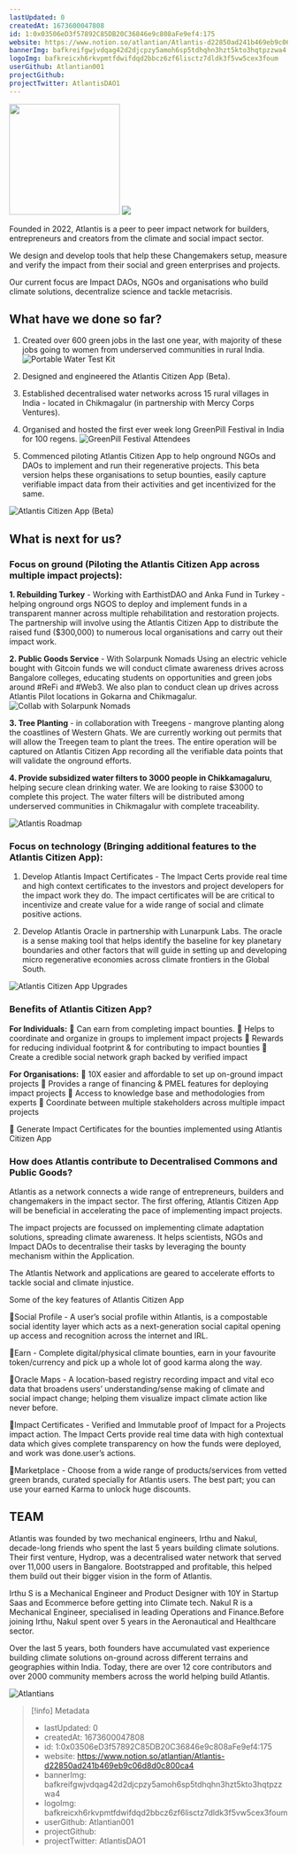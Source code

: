 ```yaml
---
lastUpdated: 0
createdAt: 1673600047808
id: 1:0x03506eD3f57892C85DB20C36846e9c808aFe9ef4:175
website: https://www.notion.so/atlantian/Atlantis-d22850ad241b469eb9c06d8d0c800ca4
bannerImg: bafkreifgwjvdqag42d2djcpzy5amoh6sp5tdhqhn3hzt5kto3hqtpzzwa4
logoImg: bafkreicxh6rkvpmtfdwifdqd2bbcz6zf6lisctz7dldk3f5vw5cex3foum
userGithub: Atlantian001
projectGithub:
projectTwitter: AtlantisDAO1
---
```


<img style="width: 200px" src="https://ipfs-grants-stack.gitcoin.co/ipfs/bafkreicxh6rkvpmtfdwifdqd2bbcz6zf6lisctz7dldk3f5vw5cex3foum">

<img src="https://ipfs-grants-stack.gitcoin.co/ipfs/bafkreifgwjvdqag42d2djcpzy5amoh6sp5tdhqhn3hzt5kto3hqtpzzwa4">

Founded in 2022, Atlantis is a peer to peer impact network for builders, entrepreneurs and creators from the climate and social impact sector. 

We design and develop tools that help these Changemakers setup, measure and verify the impact from their social and green enterprises and projects.

Our current focus are Impact DAOs, NGOs and organisations who build climate solutions, decentralize science and tackle metacrisis.

## What have we done so far?

1. Created over 600 green jobs in the last one year, with majority of these jobs going to women from underserved communities in rural India.
![Portable Water Test Kit](https://user-images.githubusercontent.com/107255128/232919336-e9699bfb-a868-4811-9026-ae103010e56b.jpeg)

2. Designed and engineered the Atlantis Citizen App (Beta).

3. Established decentralised water networks across 15 rural villages in India - located in Chikmagalur (in partnership with Mercy Corps Ventures).

4. Organised and hosted the first ever week long GreenPill Festival in India for 100 regens. 
![GreenPill Festival Attendees](https://user-images.githubusercontent.com/107255128/232919345-02fb46b4-2c80-4077-afff-eaaeed8645b6.png)

5. Commenced piloting Atlantis Citizen App to help onground NGOs and DAOs to implement and run their regenerative projects. This beta version helps these organisations to setup bounties, easily capture verifiable impact data from their activities and get incentivized for the same.

![Atlantis Citizen App (Beta)](https://user-images.githubusercontent.com/107255128/232919357-a60005d1-329f-4ac6-9981-76df928cf868.png)

## What is next for us?

### Focus on ground (Piloting the Atlantis Citizen App across multiple impact projects):

**1. Rebuilding Turkey** - Working with EarthistDAO and Anka Fund in Turkey - helping onground orgs NGOS to deploy and implement funds in a transparent manner across multiple rehabilitation and restoration projects. The partnership will involve using the Atlantis Citizen App to distribute the raised fund ($300,000) to numerous local organisations and carry out their impact work.  

**2. Public Goods Service** - With Solarpunk Nomads
Using an electric vehicle bought with Gitcoin funds we will conduct climate awareness drives across Bangalore colleges, educating students on opportunities and green jobs around #ReFi and #Web3. We also plan to conduct clean up drives across Atlantis Pilot locations in Gokarna and Chikmagalur.
![Collab with Solarpunk Nomads](https://user-images.githubusercontent.com/107255128/232919378-d6700877-f1fe-4eb2-9387-e6773bbfd986.png)

**3. Tree Planting** - in collaboration with Treegens - mangrove planting along the coastlines of Western Ghats. We are currently working out permits that will allow the Treegen team to plant the trees. The entire operation will be captured on Atlantis Citizen App recording all the verifiable data points that will validate the onground efforts. 

**4. Provide subsidized water filters to 3000 people in Chikkamagaluru**, helping secure clean drinking water. We are looking to raise $3000 to complete this project. The water filters will be distributed among underserved communities in Chikmagalur with complete traceability. 


![Atlantis Roadmap](https://user-images.githubusercontent.com/107255128/232919389-49072f0a-3b5c-453a-9b4c-a6ea2026ba39.png)


### Focus on technology (Bringing additional features to the Atlantis Citizen App):

1. Develop Atlantis Impact Certificates - The Impact Certs provide real time and high context certificates to the investors and project developers for the impact work they do. The impact certificates will be are critical to incentivize and create value for a wide range of social and climate positive actions. 

2. Develop Atlantis Oracle in partnership with Lunarpunk Labs. The oracle is a sense making tool that helps identify the baseline for key planetary boundaries and other factors that will guide in setting up and developing micro regenerative economies across climate frontiers in the Global South. 


![Atlantis Citizen App Upgrades](https://user-images.githubusercontent.com/107255128/232919395-6dfda000-aec6-424d-8e14-f3491be4a546.png)

### Benefits of Atlantis Citizen App?

**For Individuals:**
🌳 Can earn from completing impact bounties. 
🌳 Helps to coordinate and organize in groups to implement impact projects
🌳 Rewards for reducing individual footprint & for contributing to impact bounties
🌳 Create a credible social network graph backed by verified impact 


**For Organisations:**
🌳 10X easier and affordable to set up on-ground impact projects
🌳 Provides a range of financing & PMEL features for deploying impact projects
🌳 Access to knowledge base and methodologies from experts
🌳 Coordinate between multiple stakeholders across multiple impact projects

🌳 Generate Impact Certificates for the bounties implemented using Atlantis Citizen App


### How does Atlantis contribute to Decentralised Commons and Public Goods?

Atlantis as a network connects a wide range of entrepreneurs, builders and changemakers in the impact sector. The first offering, Atlantis Citizen App will be beneficial in accelerating the pace of implementing impact projects. 

The impact projects are focussed on implementing climate adaptation solutions, spreading climate awareness. It helps scientists, NGOs and Impact DAOs to decentralise their tasks by leveraging the bounty mechanism within the Application. 

The Atlantis Network and applications are geared to accelerate efforts to tackle social and climate injustice. 

Some of the key features of Atlantis Citizen App

🌱Social Profile - A user’s social profile within Atlantis, is a compostable social identity layer which acts as a next-generation social capital opening up access and recognition across the internet and IRL.

🌱Earn - Complete digital/physical climate bounties, earn in your favourite token/currency and pick up a whole lot of good karma along the way.

🌱Oracle Maps - A location-based registry recording impact and vital eco data that broadens users’ understanding/sense making of climate and social impact change; helping them visualize impact climate action like never before.

🌱Impact Certificates - Verified and Immutable proof of Impact for a Projects impact action. The Impact Certs provide real time data with high contextual data which gives complete transparency on how the funds were deployed, and work was done.user’s actions.

🌱Marketplace - Choose from a wide range of products/services from vetted green brands, curated specially for Atlantis users. The best part; you can use your earned Karma to unlock huge discounts.

## TEAM

Atlantis was founded by two mechanical engineers, Irthu and Nakul, decade-long friends who spent the last 5 years building climate solutions.
Their first venture, Hydrop, was a decentralised water network that served over 11,000 users in Bangalore. Bootstrapped and profitable, this helped them build out their bigger vision in the form of Atlantis.

Irthu S is a Mechanical Engineer and Product Designer with 10Y in Startup Saas and Ecommerce before getting into Climate tech.
Nakul R is a Mechanical Engineer, specialised in leading Operations and Finance.Before joining Irthu, Nakul spent over 5 years in the Aeronautical and Healthcare sector.

Over the last 5 years, both founders have accumulated vast experience building climate solutions on-ground across different terrains and geographies within India.
Today, there are over 12 core contributors and over 2000 community members across the world helping build Atlantis. 

![Atlantians](https://user-images.githubusercontent.com/107255128/232919403-67e4a7e2-e76c-4c3e-935c-f52bfda1d139.jpg)


> [!info] Metadata
> * lastUpdated: 0
> * createdAt: 1673600047808
> * id: 1:0x03506eD3f57892C85DB20C36846e9c808aFe9ef4:175
> * website: https://www.notion.so/atlantian/Atlantis-d22850ad241b469eb9c06d8d0c800ca4
> * bannerImg: bafkreifgwjvdqag42d2djcpzy5amoh6sp5tdhqhn3hzt5kto3hqtpzzwa4
> * logoImg: bafkreicxh6rkvpmtfdwifdqd2bbcz6zf6lisctz7dldk3f5vw5cex3foum
> * userGithub: Atlantian001
> * projectGithub: 
> * projectTwitter: AtlantisDAO1